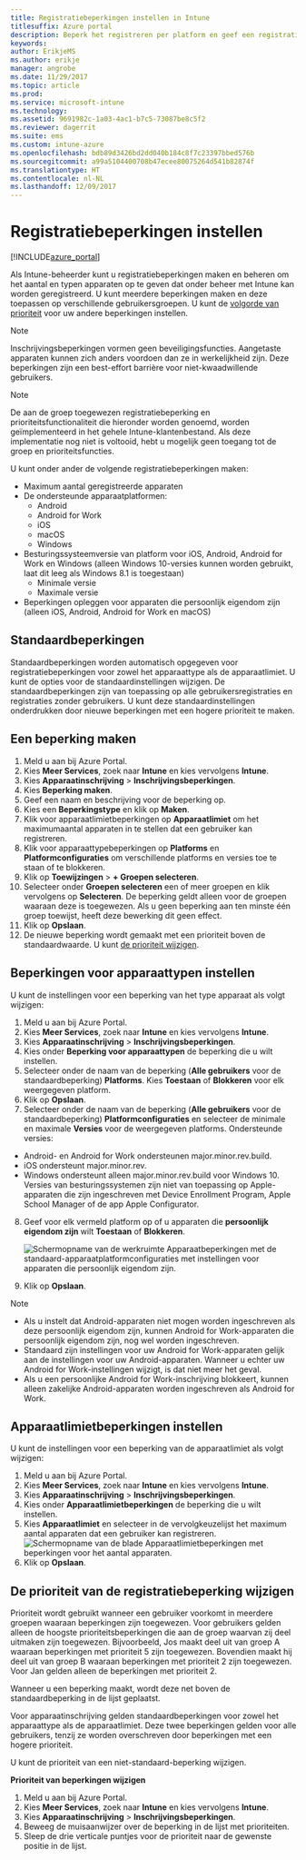 ```yaml
---
title: Registratiebeperkingen instellen in Intune
titlesuffix: Azure portal
description: Beperk het registreren per platform en geef een registratielimiet voor apparaten op in Intune. "
keywords: 
author: ErikjeMS
ms.author: erikje
manager: angrobe
ms.date: 11/29/2017
ms.topic: article
ms.prod: 
ms.service: microsoft-intune
ms.technology: 
ms.assetid: 9691982c-1a03-4ac1-b7c5-73087be8c5f2
ms.reviewer: dagerrit
ms.suite: ems
ms.custom: intune-azure
ms.openlocfilehash: bdb89d3426bd2dd040b184c8f7c23397bbed576b
ms.sourcegitcommit: a99a5104400708b47ecee80075264d541b82874f
ms.translationtype: HT
ms.contentlocale: nl-NL
ms.lasthandoff: 12/09/2017
---
```

# <a name="set-enrollment-restrictions"></a>Registratiebeperkingen instellen

[!INCLUDE[azure_portal](./includes/azure_portal.md)]

Als Intune-beheerder kunt u registratiebeperkingen maken en beheren om het aantal en typen apparaten op te geven dat onder beheer met Intune kan worden geregistreerd. U kunt meerdere beperkingen maken en deze toepassen op verschillende gebruikersgroepen. U kunt de [volgorde van prioriteit](#change-enrollment-restriction-priority) voor uw andere beperkingen instellen.

>[!NOTE]
>Inschrijvingsbeperkingen vormen geen beveiligingsfuncties. Aangetaste apparaten kunnen zich anders voordoen dan ze in werkelijkheid zijn. Deze beperkingen zijn een best-effort barrière voor niet-kwaadwillende gebruikers.

>[!NOTE]
>De aan de groep toegewezen registratiebeperking en prioriteitsfunctionaliteit die hieronder worden genoemd, worden geïmplementeerd in het gehele Intune-klantenbestand. Als deze implementatie nog niet is voltooid, hebt u mogelijk geen toegang tot de groep en prioriteitsfuncties. 

U kunt onder ander de volgende registratiebeperkingen maken:

- Maximum aantal geregistreerde apparaten
- De ondersteunde apparaatplatformen:
  - Android
  - Android for Work
  - iOS
  - macOS
  - Windows
- Besturingssysteemversie van platform voor iOS, Android, Android for Work en Windows (alleen Windows 10-versies kunnen worden gebruikt, laat dit leeg als Windows 8.1 is toegestaan)
  - Minimale versie
  - Maximale versie
- Beperkingen opleggen voor apparaten die persoonlijk eigendom zijn (alleen iOS, Android, Android for Work en macOS)

## <a name="default-restrictions"></a>Standaardbeperkingen

Standaardbeperkingen worden automatisch opgegeven voor registratiebeperkingen voor zowel het apparaattype als de apparaatlimiet. U kunt de opties voor de standaardinstellingen wijzigen. De standaardbeperkingen zijn van toepassing op alle gebruikersregistraties en registraties zonder gebruikers. U kunt deze standaardinstellingen onderdrukken door nieuwe beperkingen met een hogere prioriteit te maken.

## <a name="create-a-restriction"></a>Een beperking maken

1. Meld u aan bij Azure Portal.
2. Kies **Meer Services**, zoek naar **Intune** en kies vervolgens **Intune**.
3. Kies **Apparaatinschrijving** > **Inschrijvingsbeperkingen**.
4. Kies **Beperking maken**.
5. Geef een naam en beschrijving voor de beperking op.
6. Kies een **Beperkingstype** en klik op **Maken**.
7. Klik voor apparaatlimietbeperkingen op **Apparaatlimiet** om het maximumaantal apparaten in te stellen dat een gebruiker kan registreren.
8. Klik voor apparaattypebeperkingen op **Platforms** en **Platformconfiguraties** om verschillende platforms en versies toe te staan of te blokkeren.
9. Klik op **Toewijzingen** > **+ Groepen selecteren**.
10. Selecteer onder **Groepen selecteren** een of meer groepen en klik vervolgens op **Selecteren**. De beperking geldt alleen voor de groepen waaraan deze is toegewezen. Als u geen beperking aan ten minste één groep toewijst, heeft deze bewerking dit geen effect.
11. Klik op **Opslaan**.
12. De nieuwe beperking wordt gemaakt met een prioriteit boven de standaardwaarde. U kunt [de prioriteit wijzigen](#change-enrollment-restriction-priority).

## <a name="set-device-type-restrictions"></a>Beperkingen voor apparaattypen instellen

U kunt de instellingen voor een beperking van het type apparaat als volgt wijzigen:

1. Meld u aan bij Azure Portal.
2. Kies **Meer Services**, zoek naar **Intune** en kies vervolgens **Intune**.
3. Kies **Apparaatinschrijving** > **Inschrijvingsbeperkingen**.
4. Kies onder **Beperking voor apparaattypen** de beperking die u wilt instellen.
5. Selecteer onder de naam van de beperking (**Alle gebruikers** voor de standaardbeperking) **Platforms**. Kies **Toestaan** of **Blokkeren** voor elk weergegeven platform.
6. Klik op **Opslaan**.
7. Selecteer onder de naam van de beperking (**Alle gebruikers** voor de standaardbeperking) **Platformconfiguraties** en selecteer de minimale en maximale **Versies** voor de weergegeven platforms. Ondersteunde versies:
  - Android- en Android for Work ondersteunen major.minor.rev.build.
  - iOS ondersteunt major.minor.rev.
  - Windows ondersteunt alleen major.minor.rev.build voor Windows 10.
  Versies van besturingssystemen zijn niet van toepassing op Apple-apparaten die zijn ingeschreven met Device Enrollment Program, Apple School Manager of de app Apple Configurator. 
8. Geef voor elk vermeld platform op of u apparaten die **persoonlijk eigendom zijn** wilt **Toestaan** of **Blokkeren**.

    ![Schermopname van de werkruimte Apparaatbeperkingen met de standaard-apparaatplatformconfiguraties met instellingen voor apparaten die persoonlijk eigendom zijn.](media/device-restrictions-platform-configurations.png)
9. Klik op **Opslaan**.

>[!NOTE]
>- Als u instelt dat Android-apparaten niet mogen worden ingeschreven als deze persoonlijk eigendom zijn, kunnen Android for Work-apparaten die persoonlijk eigendom zijn, nog wel worden ingeschreven.
>- Standaard zijn instellingen voor uw Android for Work-apparaten gelijk aan de instellingen voor uw Android-apparaten. Wanneer u echter uw Android for Work-instellingen wijzigt, is dat niet meer het geval.
>- Als u een persoonlijke Android for Work-inschrijving blokkeert, kunnen alleen zakelijke Android-apparaten worden ingeschreven als Android for Work.

## <a name="set-device-limit-restrictions"></a>Apparaatlimietbeperkingen instellen

U kunt de instellingen voor een beperking van de apparaatlimiet als volgt wijzigen:

1. Meld u aan bij Azure Portal.
2. Kies **Meer Services**, zoek naar **Intune** en kies vervolgens **Intune**.
3. Kies **Apparaatinschrijving** > **Inschrijvingsbeperkingen**.
4. Kies onder **Apparaatlimietbeperkingen** de beperking die u wilt instellen.
5. Kies **Apparaatlimiet** en selecteer in de vervolgkeuzelijst het maximum aantal apparaten dat een gebruiker kan registreren.
    ![Schermopname van de blade Apparaatlimietbeperkingen met beperkingen voor het aantal apparaten.](./media/device-restrictions-limit.png)
6. Klik op **Opslaan**.

## <a name="change-enrollment-restriction-priority"></a>De prioriteit van de registratiebeperking wijzigen

Prioriteit wordt gebruikt wanneer een gebruiker voorkomt in meerdere groepen waaraan beperkingen zijn toegewezen. Voor gebruikers gelden alleen de hoogste prioriteitsbeperkingen die aan de groep waarvan zij deel uitmaken zijn toegewezen. Bijvoorbeeld, Jos maakt deel uit van groep A waaraan beperkingen met prioriteit 5 zijn toegewezen. Bovendien maakt hij deel uit van groep B waaraan beperkingen met prioriteit 2 zijn toegewezen. Voor Jan gelden alleen de beperkingen met prioriteit 2. 

Wanneer u een beperking maakt, wordt deze net boven de standaardbeperking in de lijst geplaatst.

Voor apparaatinschrijving gelden standaardbeperkingen voor zowel het apparaattype als de apparaatlimiet. Deze twee beperkingen gelden voor alle gebruikers, tenzij ze worden overschreven door beperkingen met een hogere prioriteit. 

U kunt de prioriteit van een niet-standaard-beperking wijzigen. 

**Prioriteit van beperkingen wijzigen**

1. Meld u aan bij Azure Portal.
2. Kies **Meer Services**, zoek naar **Intune** en kies vervolgens **Intune**.
3. Kies **Apparaatinschrijving** > **Inschrijvingsbeperkingen**.
4. Beweeg de muisaanwijzer over de beperking in de lijst met prioriteiten.
5. Sleep de drie verticale puntjes voor de prioriteit naar de gewenste positie in de lijst.





